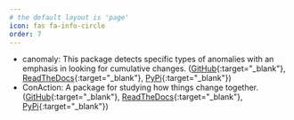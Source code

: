 ```yaml
---
# the default layout is 'page'
icon: fas fa-info-circle
order: 7
---
```


- canomaly: This package detects specific types of anomalies with an emphasis in looking for cumulative changes. ([GitHub](https://github.com/galenseilis/canomaly){:target="_blank"}, [ReadTheDocs](https://canomaly.readthedocs.io/en/latest/index.html){:target="_blank"}, [PyPi](https://pypi.org/project/canomaly/){:target="_blank"})
- ConAction: A package for studying how things change together. ([GitHub](https://github.com/galenseilis/ConAction){:target="_blank"}, [ReadTheDocs](https://conaction.readthedocs.io/en/latest/){:target="_blank"}, [PyPi](https://pypi.org/project/conaction/){:target="_blank"})
